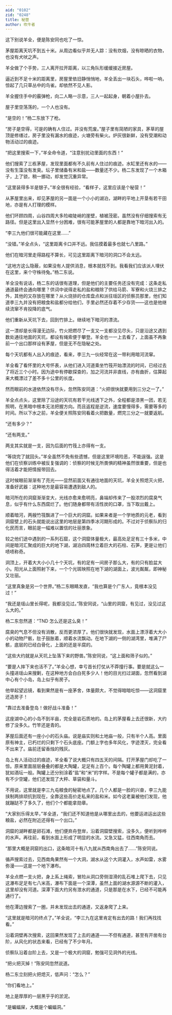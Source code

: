 ```yaml
---
aid: "0102"
zid: "0248"
title: 秘营
author: 吹牛者
---
```


这下别说羊全，便是陈安同也吃了一惊。

茅屋距离天坑不到五十米。从周边看似乎并无人踪：没有炊烟，没有晾晒的衣物，也没有犬吠之声。

羊全做了个手势，三人离开拉开距离，以三角队形缓缓接近房屋。

逼近到不足十米的距离里，房屋里依旧静悄悄地，羊全丢出一块石头，哗啦一响，惊起了几只草丛中的鸟雀。却依然不见人影。

羊全握住手中的霰弹枪，向二人略一示意，三人一起起身，朝着小屋扑去。

屋子里空荡荡的，一个人也没有。

“是空的！”杨二东放下了枪。

“房子是空得，可是的确有人住过。并没有荒废。”屋子里有简陋的家具，茅草的屋顶是修缮过，房子里没有漏水的痕迹，火塘旁有柴火。炉灰很新鲜，没有受潮和动物活动过的痕迹。

“把这里搜索一下，”羊全命令道，“注意别扰动里面的东西！”

他们搜索了三栋茅屋，发现里面都有不久前有人住过的痕迹。水缸里还有水的――没有生藻没有发臭。坛子里储备有米和盐――数量还不少。杨二东发现了一个木箱子，上了锁，稍一挪动，却发觉沉重异常。

“这里装得多半是银子。”羊全很有经验，“看样子，这里应该是个秘营！”

从茅屋里出来，却见茅屋的另一面是一个小小的湖泊，湖畔的平地上开垦有若干田地，亦是有人打理的模样。

他们环顾四周，山谷四周大多险峻陡峭的崖壁，植被茂密。虽然没有仔细搜索有无路径。但是这里出入显然十分困难，很有可能茅屋里的人都是靠地下暗河出入的。

“李三九他们很可能藏在这里……”

“没错。”羊全点头，“这里距离卡口并不远。我估摸着最多也就七八里路。”

他们在暗河里走得路程不算长，可见这里距离下暗河的洞口不会太远。

“这地方这么隐蔽，如果没有人提供消息，根本就找不到。我看我们应该派人埋伏在这里，来个守株待兔。”杨二东说。

羊全没有说话，杨二东的话很有道理，但是他们的主要任务还没有完成：这条走私通道最终会通向哪里？供词中说得走私的盐和粮除了供给马箭、军寮和火烧三排之外，其他的又存放在哪里？从火烧排的仓库盘点和派往瑶区的侦察员那里，他们知道李三九并没有把粮食和盐都分给他们，手里必然还存着不少存货――这也是他继续流窜不肯投降的底气。

他们重新从天坑下去，回到竹排上。继续地下暗河的漂流。

这一漂却是长得漫无边际，竹火把燃尽了一支又一支都没见尽头，只是沿途又遇到数处通往地面的天坑，都设有绳索便于攀登。羊全也一一上去看了，上面虽不再象前一个出口那样设有茅屋，但是无不在隐秘之处。

每个天坑都有人出入的痕迹，看来，李三九一伙经常在这一带利用暗河流窜。

羊全看了看怀里的大号怀表，从他们进入河道乘坐竹筏开始漂流的时间，已经过去了将近三个小时。因为途中有停歇探查的，加之河流并非直线，亦有曲折，估算起来大概漂过了差不多十公里的长度。

然而眼前的水道依然没有尽头，忽然陈安同道：“火把很快就要用到三分之一了。”

羊全点点头，这里除了沿途的天坑有若干光线透下之外，全程都是漆黑一团，若无照明，在黑暗中根本无法把握方向。而且返程是逆流，速度要慢得多，需要等多的时间。所以下水之前，羊全便关照陈安同看着火把数量，燃完三分之一就要返航。

“还有多少？”

“还有两支。”

两支其实就是一支，因为后面的竹筏上亦得有一支。

“等烧完了就回头。”羊全虽然不免有些遗憾，但是这里环境险恶，不能逞强。这是他们在侦察训练中被反复强调的：侦察的时候无所畏惧的精神虽然很重要，但是也得活着才能把情报带回去。

这时候眼前渐渐有了亮光――显然前面又有通往地面的天坑，羊全关照熄灭火把，准备好武器：这种地方是最容易遭遇到敌人的。

暗河所在的洞窟渐渐变大，光线亦愈来愈明亮，鼻端却传来了一股浓烈的腐臭气息，似乎有什么东西腐烂了。他们随身都带有活性炭的口罩，当下取出戴上。

顺着暗河，两艘竹筏飘进了一个巨大的洞窟。如果来者是一个学地质的元老，看到洞窟壁上的石头就能说出这里的地层是第四季冰河期形成的。不过对于侦察队的归化民而言，眼前是一幅难以置信的壮丽景象。

较之他们途中遇到的一系列石窟，这个洞窟体量极大，最高处足足有三十多米，中间是暗河汇聚成的巨大的地下湖，湖泊四周林立着巨大的石柱、石笋，更是让他们啧啧称奇。

洞顶上，开着大大小小几十个天坑，有的足有一间房子那么大，有的只有脸盆大小。阳光从上面照射下来，一个个光斑映照在地下湖的湖面上，波光粼粼，即神秘又壮丽。

“这里真象是另一个世界。”杨二东眼睛发直，“我也算是个广东人，竟根本没见过！”

“我还是瑶山里长得呢，我都没见过。”陈安同说，“山里的洞窟，有见过，没见过这么大的。”

杨二东忽然道：“TND 怎么还是这么臭！”

腐臭的气息不但没有消散，反而更浓厚了。他们很快就发现，水面上漂浮着大大小小的动物尸骸，肚子鼓胀着，顺着水流飘动。在地下湖的一侧的湖湾里，堆满了尸骸，底层的已经白骨化，上面的还是半腐的。

“这些大约就是从天坑上坠落下来的野兽。”陈安同说，“这上面和筛子似的。”

“要是人摔下来也活不了。”羊全心想，幸亏首长打仗从不莽撞行事。要是就这么一头撞进瑶山来搜剿，在这种地方会白白死多少人！他的目光扫过湖面，忽然看到湖中心有个小岛，岛上似乎有房子。

他举起望远镜，看到果然是有一座茅舍，体量颇大，不觉得暗暗吃惊――这洞窟里还造房子！

“靠过去准备登岛！做好战斗准备！”

这座湖中心的小岛不到半亩，完全是岩石质地的。岛上的茅屋看上去还很新，大约修了没多久。竹竿还是青的。

茅屋后面还有一座小小的石头庙。说是庙实则和土地庙一般，只有半个人高。里面原有神主，已朽烂的只剩下个石头底座。门额上字也多年风化，字迹湮灭，完全看不出来了。庙前还留香烛的残灰。

岛上有人活动过的痕迹，羊全看了说大概只有四五天的间隔。打开茅屋门却吃了一惊。原来里面层层叠叠的都是大陶罐，足足有上百个。每个陶罐上都用黄泥封着，犹如酒坛一般。陶罐上还分别涂着“盐”和“米”的字样。不是每个罐子都是满的，亦有不少空罐，他们还发现了大秤、草袋和量斗。

不用说，这里就是李三九屯粮食的秘密地点了。几个人都是一脸的兴奋，李三九能挟制两排顽抗到现在，全靠这些高价走私来的盐和米。如今这老巢被他们发现，他就蹦跶不了多久了，他们个个都能拿勋章。

“大家别乐得太早，”羊全道，“我们还不知道他是从哪里出去的，他要运进运出这些粮盐，必然在附近还得有一个出口。”

洞窟的湖畔都是卵石滩，他们便弃舟登岸，沿着洞窟壁搜索，没多久，便听到哗哗的水声。再往前，看到水面上形成了明显的水流。又急又猛，往西南角而去。

“那里大概是洞窟的出口，这条暗河十有八九就从西南角出去了……”陈安同说。

循声搜索过去，见西南角果然有一个大洞，湖水从这个大洞灌入，水声如雷，水雾弥漫――这是一个地下瀑布。

羊全点燃一支火把，身上系上绳索，冒险从洞口旁侧湿滑的乱石堆上爬下去，只见这瀑布足足有七八米高，瀑布下面是一个深潭，虽然上面的湖水源源不断的灌入，这里却没有河道。深潭下面大约另有泄水的通道，只是那是在水下，已经不可能再通行了。

他在潭边搜索了一圈，并未发现出去的通道，又返身爬了上来。

“这里就是暗河的终点了。”羊全说，“李三九在这里肯定有出去的路！我们再找找看。”

沿着洞壁再次搜索，这回果然发现了上去的通道——不但有通道，甚至有开凿有台阶，从风化的状态来看，已经有了不少年月。

侦察队沿着台阶上去，又是一个极大的洞窟，勉强可见洞外的光线。

“把火把灭掉！”陈安同忽然说道。

杨二东立刻把火把熄灭，低声问：“怎么？”

“你们看地上。”

地上是厚厚的一层黑乎乎的淤泥。

“是蝙蝠屎，大概是个蝙蝠洞。”


